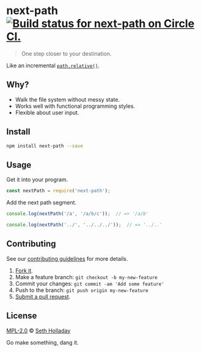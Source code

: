 # next-path [![Build status for next-path on Circle CI.](https://img.shields.io/circleci/project/sholladay/next-path/master.svg "Circle Build Status")](https://circleci.com/gh/sholladay/next-path "Next Path Builds")

> One step closer to your destination.

Like an incremental [`path.relative()`](https://nodejs.org/api/path.html#path_path_relative_from_to "Compute the path from one place to another.").

## Why?

 - Walk the file system without messy state.
 - Works well with functional programming styles.
 - Flexible about user input.

## Install

```sh
npm install next-path --save
```

## Usage

Get it into your program.

```js
const nextPath = require('next-path');
```

Add the next path segment.

```js
console.log(nextPath('/a', '/a/b/c'));  // => '/a/b'
```

```js
console.log(nextPath('../', '../../../'));  // => '../..'
```

## Contributing

See our [contributing guidelines](https://github.com/sholladay/next-path/blob/master/CONTRIBUTING.md "The guidelines for participating in this project.") for more details.

1. [Fork it](https://github.com/sholladay/next-path/fork).
2. Make a feature branch: `git checkout -b my-new-feature`
3. Commit your changes: `git commit -am 'Add some feature'`
4. Push to the branch: `git push origin my-new-feature`
5. [Submit a pull request](https://github.com/sholladay/next-path/compare "Submit code to this project for review.").

## License

[MPL-2.0](https://github.com/sholladay/next-path/blob/master/LICENSE "The license for next-path.") © [Seth Holladay](http://seth-holladay.com "Author of next-path.")

Go make something, dang it.

